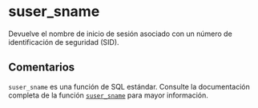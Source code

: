 ﻿---
SidebarGroup: "index-system-functions"
Autogenerated: true
---

# suser_sname

Devuelve el nombre de inicio de sesión asociado con un número de identificación de seguridad (SID).

## Comentarios 

`suser_sname` es una función de SQL estándar. Consulte la documentación completa de la función [`suser_sname`](https://learn.microsoft.com/es-es/sql/t-sql/functions/suser_sname-transact-sql) para mayor información.
